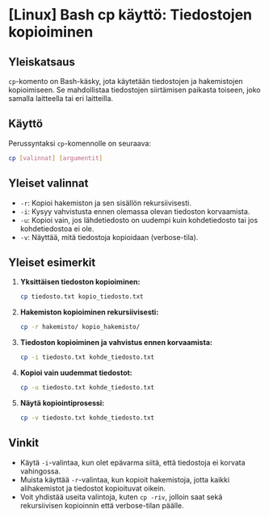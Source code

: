 # [Linux] Bash cp käyttö: Tiedostojen kopioiminen

## Yleiskatsaus
`cp`-komento on Bash-käsky, jota käytetään tiedostojen ja hakemistojen kopioimiseen. Se mahdollistaa tiedostojen siirtämisen paikasta toiseen, joko samalla laitteella tai eri laitteilla.

## Käyttö
Perussyntaksi `cp`-komennolle on seuraava:

```bash
cp [valinnat] [argumentit]
```

## Yleiset valinnat
- `-r`: Kopioi hakemiston ja sen sisällön rekursiivisesti.
- `-i`: Kysyy vahvistusta ennen olemassa olevan tiedoston korvaamista.
- `-u`: Kopioi vain, jos lähdetiedosto on uudempi kuin kohdetiedosto tai jos kohdetiedostoa ei ole.
- `-v`: Näyttää, mitä tiedostoja kopioidaan (verbose-tila).

## Yleiset esimerkit

1. **Yksittäisen tiedoston kopioiminen:**
   ```bash
   cp tiedosto.txt kopio_tiedosto.txt
   ```

2. **Hakemiston kopioiminen rekursiivisesti:**
   ```bash
   cp -r hakemisto/ kopio_hakemisto/
   ```

3. **Tiedoston kopioiminen ja vahvistus ennen korvaamista:**
   ```bash
   cp -i tiedosto.txt kohde_tiedosto.txt
   ```

4. **Kopioi vain uudemmat tiedostot:**
   ```bash
   cp -u tiedosto.txt kohde_tiedosto.txt
   ```

5. **Näytä kopiointiprosessi:**
   ```bash
   cp -v tiedosto.txt kohde_tiedosto.txt
   ```

## Vinkit
- Käytä `-i`-valintaa, kun olet epävarma siitä, että tiedostoja ei korvata vahingossa.
- Muista käyttää `-r`-valintaa, kun kopioit hakemistoja, jotta kaikki alihakemistot ja tiedostot kopioituvat oikein.
- Voit yhdistää useita valintoja, kuten `cp -riv`, jolloin saat sekä rekursiivisen kopioinnin että verbose-tilan päälle.